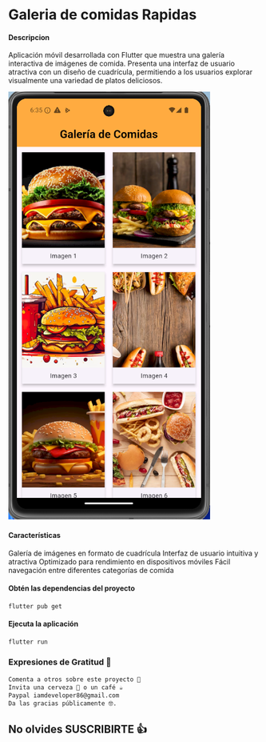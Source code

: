 # Galeria de comidas Rapidas


#### Descripcion
Aplicación móvil desarrollada con Flutter que
muestra una galería interactiva de imágenes de comida. Presenta una
interfaz de usuario atractiva con un diseño de cuadrícula, permitiendo
a los usuarios explorar visualmente una variedad de platos deliciosos.


![](https://raw.githubusercontent.com/urian121/imagenes-proyectos-github/master/app-food-comidas-rapidas.png)


#### Características

Galería de imágenes en formato de cuadrícula
Interfaz de usuario intuitiva y atractiva
Optimizado para rendimiento en dispositivos móviles
Fácil navegación entre diferentes categorías de comida

#### Obtén las dependencias del proyecto
    flutter pub get

#### Ejecuta la aplicación
    flutter run


### Expresiones de Gratitud 🎁

    Comenta a otros sobre este proyecto 📢
    Invita una cerveza 🍺 o un café ☕
    Paypal iamdeveloper86@gmail.com
    Da las gracias públicamente 🤓.

## No olvides SUSCRIBIRTE 👍
